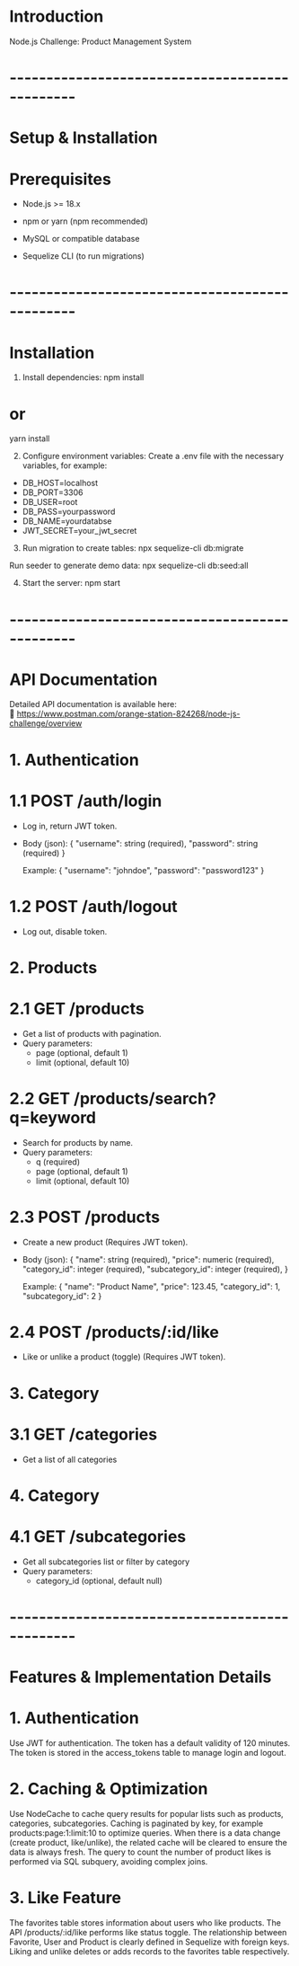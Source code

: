 # Introduction
Node.js Challenge: Product Management System

# ----------------------------------------------- #

# Setup & Installation
# Prerequisites
 - Node.js >= 18.x

 - npm or yarn (npm recommended)

 - MySQL or compatible database

 - Sequelize CLI (to run migrations)

# ----------------------------------------------- #

# Installation
1. Install dependencies:
npm install
# or
yarn install

2. Configure environment variables:
Create a .env file with the necessary variables, for example:
- DB_HOST=localhost
- DB_PORT=3306
- DB_USER=root
- DB_PASS=yourpassword
- DB_NAME=yourdatabse
- JWT_SECRET=your_jwt_secret

3. Run migration to create tables:
npx sequelize-cli db:migrate

Run seeder to generate demo data:
npx sequelize-cli db:seed:all

4. Start the server:
npm start

# ----------------------------------------------- #

# API Documentation
Detailed API documentation is available here:  
🔗 https://www.postman.com/orange-station-824268/node-js-challenge/overview

# 1. Authentication
# 1.1 POST /auth/login
 - Log in, return JWT token.
 - Body (json): 
    {
        "username": string (required),
        "password": string (required)
    }

    Example:
    {
        "username": "johndoe",
        "password": "password123"
    }

# 1.2 POST /auth/logout
 - Log out, disable token.

# 2. Products
# 2.1 GET /products
 - Get a list of products with pagination.
 - Query parameters:
    - page (optional, default 1)
    - limit (optional, default 10)

# 2.2 GET /products/search?q=keyword
- Search for products by name.
- Query parameters:
    - q (required)
    - page (optional, default 1)
    - limit (optional, default 10)

# 2.3 POST /products
 - Create a new product (Requires JWT token).
 - Body (json): 
    {
        "name": string (required),
        "price": numeric (required),
        "category_id": integer (required),
        "subcategory_id": integer (required),
    }

    Example:
    {
        "name": "Product Name",
        "price": 123.45,
        "category_id": 1,
        "subcategory_id": 2
    }

# 2.4 POST /products/:id/like
 - Like or unlike a product (toggle) (Requires JWT token).

# 3. Category
# 3.1 GET /categories
- Get a list of all categories

# 4. Category
# 4.1 GET /subcategories
- Get all subcategories list or filter by category
- Query parameters:
    - category_id (optional, default null)

# ----------------------------------------------- #

# Features & Implementation Details
# 1. Authentication
Use JWT for authentication.
The token has a default validity of 120 minutes.
The token is stored in the access_tokens table to manage login and logout.

# 2. Caching & Optimization
Use NodeCache to cache query results for popular lists such as products, categories, subcategories.
Caching is paginated by key, for example products:page:1:limit:10 to optimize queries.
When there is a data change (create product, like/unlike), the related cache will be cleared to ensure the data is always fresh.
The query to count the number of product likes is performed via SQL subquery, avoiding complex joins.

# 3. Like Feature
The favorites table stores information about users who like products.
The API /products/:id/like performs like status toggle.
The relationship between Favorite, User and Product is clearly defined in Sequelize with foreign keys.
Liking and unlike deletes or adds records to the favorites table respectively.